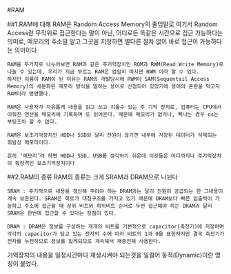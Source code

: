 #RAM

##1.RAM에 대해
	RAM은 Random Access Memory의 줄임말로 여기서 Random Access란 무작위로 접근한다는 말이 아닌,
	어디로든 똑같은 시간으로 접근 가능하다는 의미로, 메모리의 주소말 알고 그곳을 지정하면 별다른 절차 없이 바로 접근이 가능하다는 의미이다

	RAM을 두가지로 나누어보면 RAM과 같은 주기억장치인 ROM과 RWM(Read Write Memory)로 나눌 수 있는데, 우리가 지금 부르는 RAM은 엄밀히 따지면 RWM 이라 할 수 있다.
	하지만 이름이 RAM이 된 이유는 RAM의 개발당시에 RWM이 SAM(Sequentail Access Memory)의 세분화된 메모리 방식을 말하는 용어로 선점되어 있었기에 용어의 혼란을 막고자 RAM이라 명명했다. 

	RAM은 사용자가 자유롭게 내용을 읽고 쓰고 지울수 있는 주 기억 장치로, 컴퓨터는 CPU에서 이뤄진 연산을 메모리에 기록하며 또 읽어온다. 때문에 메모리가 없거나, 뻑나는 경우 os는 부팅조차 할 수 없다.

	RAM은 보조기억장치인 HDD나 SSD와 달리 전원이 끊기면 내부에 저장된 데이터가 삭제되는 휘발성 메모리이다.

	흔히 ‘메모리’라 하면 HDD나 SSD, USB를 생각하기 쉬운데 이것들은 어디까지나 주기억장치의 확장격인 보조기억장치이다

##2.RAM의 종류
	RAM의 종류는 크게 SRAM과 DRAM으로 나뉜다

	SRAM : 주기적으로 내용을 갱신해 주어야 하는 DRAM과는 달리 전원이 공급되는 한 그내용이 계속 보존된다. SRAM은 회로가 대칭구조를 가지고 있기 때문에 DRAM보다 빠른 입출력이 가능하고 주소에 접근할 때 상위 비트와 하위비트 순서로 두번 접근해야 하는 DRAM과 달리 SRAM은 한번에 접근할 수 있다는 장점이 있다.

	DRAM : DRAM은 정보를 구성하는 개개의 비트를 기본적으로 capacitor(축전기)에 저장하며 각각의 capacitor가 담고 있는 전자의 수에 따라 비트의 1과 0을 표현하지만 결국 축전기가 전자를 누전하므로 정보를 잃게되므로 계속해서 재충전해 사용한다.
기억장치의 내용을 일정시간마다 재생시켜야 되는것을 일컬어 동적(Dynamic)이란 명칭이 붙었다.
